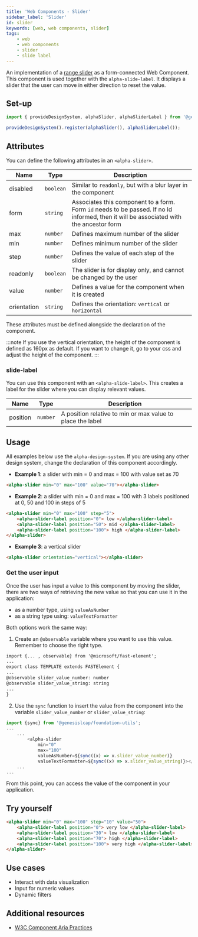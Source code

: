 ```yaml
---
title: 'Web Components - Slider'
sidebar_label: 'Slider'
id: slider
keywords: [web, web components, slider]
tags:
    - web
    - web components
    - slider
    - slide label
---
```


An implementation of a [range slider](https://developer.mozilla.org/en-US/docs/Web/HTML/Element/Input/range) as a form-connected Web Component. This component is used together with the `alpha-slide-label`. It displays a slider that the user can move in either direction to reset the value.

## Set-up

```ts
import { provideDesignSystem, alphaSlider, alphaSliderLabel } from '@genesislcap/alpha-design-system';

provideDesignSystem().register(alphaSlider(), alphaSliderLabel());
```
## Attributes

You can define the following attributes in an `<alpha-slider>`.

| Name        | Type      | Description                                                   |
|-------------|-----------|---------------------------------------------------------------|
| disabled    | `boolean` | Similar to `readonly`, but with a blur layer in the component |
| form        | `string`  | Associates this component to a form. Form `id` needs to be passed. If no Id informed, then it will be associated with the ancestor form |
| max         | `number`  | Defines maximum number of the slider                          |
| min         | `number`  | Defines minimum number of the slider                          |
| step        | `number`  | Defines the value of each step of the slider                  |
| readonly    | `boolean` | The slider is for display only, and cannot be changed by the user |
| value       | `number`  | Defines a value for the component when it is created          |
| orientation | `string`  | Defines the orientation: `vertical` or `horizontal`           |

These attributes must be defined alongside the declaration of the component.

:::note
If you use the vertical orientation, the height of the component is defined as 160px as default. If you want to change it,
go to your css and adjust the height of the component.
:::

### slide-label
You can use this component with an `<alpha-slide-label>`. This creates a label for the slider where you can display relevant values. 

| Name     | Type     | Description                                                |
|----------|----------|------------------------------------------------------------|
| position | `number` | A position relative to min or max value to place the label |

## Usage
All examples below use the `alpha-design-system`. If you are using any other design system, change the declaration
of this component accordingly.

- **Example 1**: a slider with min = 0 and max = 100 with value set as 70
```html title="Example 1"
<alpha-slider min="0" max="100" value="70"></alpha-slider>
```
- **Example 2**: a slider with min = 0 and max = 100 with 3 labels positioned at 0, 50 and 100 in steps of 5
```html title="Example 2"
<alpha-slider min="0" max="100" step="5">
    <alpha-slider-label position="0"> low </alpha-slider-label>
    <alpha-slider-label position="50"> mid </alpha-slider-label>
    <alpha-slider-label position="100"> high </alpha-slider-label>
</alpha-slider>
```
- **Example 3**: a vertical slider
```html title="Example 3"
<alpha-slider orientation="vertical"></alpha-slider>
```

### Get the user input
Once the user has input a value to this component by moving the slider, there are two ways of retrieving the new value so that you can use it in the application:

- as a number type, using `valueAsNumber` 
- as a string type using: `valueTextFormatter`

Both options work the same way:

1. Create an `@observable` variable where you want to use this value. Remember to choose the right type.

```html {1,5,6}
import {... , observable} from '@microsoft/fast-element';
...
export class TEMPLATE extends FASTElement {
...
@observable slider_value_number: number
@observable slider_value_string: string
...
}
```

2. Use the `sync` function to insert the value from the component into the variable `slider_value_number` or `slider_value_string`:

```typescript tile="Example 4" {1,7,8}
import {sync} from '@genesislcap/foundation-utils';
...
    ...
        <alpha-slider 
            min="0" 
            max="100" 
            valueAsNumber=${sync((x) => x.slider_value_number)} 
            valueTextFormatter=${sync((x) => x.slider_value_string)}></alpha-slider>
    ...
...    
```

From this point, you can access the value of the component in your application.

## Try yourself

```html title="try yourself" live
<alpha-slider min="0" max="100" step="10" value="50">
    <alpha-slider-label position="0"> very low </alpha-slider-label>
    <alpha-slider-label position="30"> low </alpha-slider-label>
    <alpha-slider-label position="70"> high </alpha-slider-label>
    <alpha-slider-label position="100"> very high </alpha-slider-label>
</alpha-slider>
```

## Use cases

- Interact with data visualization
- Input for numeric values
- Dynamic filters

## Additional resources

- [W3C Component Aria Practices](https://w3c.github.io/aria-practices/#slider)
